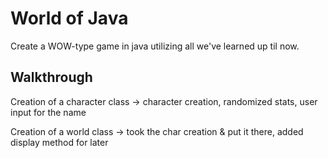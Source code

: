 # World of Java

Create a WOW-type game in java utilizing all we've learned up til now.

## Walkthrough

Creation of a character class
    -> character creation, randomized stats, user input for the name

Creation of a world class
    -> took the char creation & put it there, added display method for later